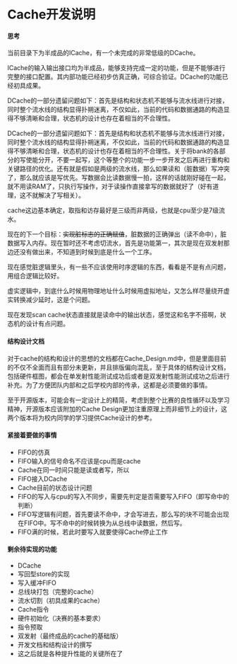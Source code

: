 # Cache开发说明

#### 思考

当前目录下为半成品的ICache，有一个未完成的非常低级的DCache。

ICache的输入输出接口均为半成品，能够支持完成一定的功能，但是不能够进行完整的接口配置。其内部功能已经初步仿真正确，可综合验证。DCache的功能已经初具成果。

DCache的一部分遗留问题如下：首先是结构和状态机不能够与流水线进行对接，同时整个流水线的结构显得扑朔迷离，不仅如此，当前的代码和数据通路的构造显得不够清晰和合理，状态机的设计也存在着相当的不合理性。

DCache的一部分遗留问题如下：首先是结构和状态机不能够与流水线进行对接，同时整个流水线的结构显得扑朔迷离，不仅如此，当前的代码和数据通路的构造显得不够清晰和合理，状态机的设计也存在着相当的不合理性。关于将bank的各部分的写使能分开，不要一起写，这个等整个的功能一步一步开发之后再进行重构和关键路径的优化。还有就是假如是两级的流水线，那么如果读和（脏数据）写冲突了，那么就应该是写优先。写数据会比读数据慢一拍，这样的话就刚好碰在一起，就不用读RAM了，只执行写操作，对于读操作直接拿写的数据就好了（好有道理，这不就解决了写相关）。

cache这边基本确定，取指和访存最好是三级而非两级，也就是cpu至少是7级流水。

现在的下一个目标：~~实现脏标志的正确赋值~~，脏数据的正确弹出（读不命中），脏数据写入内存。现在暂时还不考虑切流水，首先是功能第一，其次是现在双发射那边还没有做出来，不知道到时候到底是什么一个工序。

现在感觉脏逻辑里头，有一些不应该使用时序逻辑的东西，看看是不是有点问题，用组合逻辑比较好。

虚实逻辑中，到底什么时候用物理地址什么时候用虚拟地址，又怎么样尽量绕开虚实转换减少延时，这是个问题。

现在发现scan cache状态直接就是读命中的输出状态，感觉这和名字不搭啊，状态机的设计有点问题。

#### 结构设计文档

对于cache的结构和设计的思想的文档都在Cache_Design.md中，但是里面目前的不仅不全面而且有部分未更新，并且排版偏向混乱，至于具体的结构设计文档，包括硬件框图，都会在单发射性能测试成功后或者是双发射性能测试成功之后进行补充。为了方便团队内部和之后学校内部的传承，这都是必须要做的事情。

至于开源版本，可能会有一定设计上的精简，考虑到整个比赛的良性循环以及学习精神，开源版本应该附加的Cache Design更加注重原理上而非细节上的设计，这两个版本将为校内同学的学习提供Cache设计的参考。

#### 紧接着要做的事情

- FIFO的仿真
- FIFO输入的信号命名不应该是cpu而是cache
- Cache在同一时间只能是读或者写，所以
- FIFO接入DCache
- Cache目前的状态设计问题
- FIFO的写入与cpu的写入不同步，需要先判定是否需要写入FIFO（即写命中的判断）
- FIFO写逻辑有问题，首先要读不命中，才会写进去，那么写的块不可能会出现在FIFO中。写不命中的时候转换为从总线中读数据，然后写。
- FIFO满的时候，若此时要写入就要使得Cache停止工作

#### 剩余待实现的功能

- DCache
- 写回型store的实现
- 写入缓冲FIFO
- 总线块打包（完整的cache）
- 流水切割（初具成果的cache）
- Cache指令
- 硬件初始化（决赛的基本要求）
- 指令预取
- 双发射（最终成品的cache的基础版）
- 开发文档和结构设计的撰写
- 这之后就是各种提升性能的关键所在了